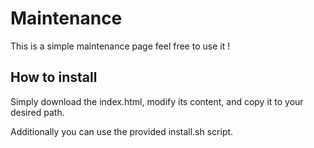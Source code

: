 # Maintenance

This is a simple maintenance page feel free to use it !

## How to install

Simply download the index.html, modify its content, and copy it to your desired path.

Additionally you can use the provided install.sh script.
